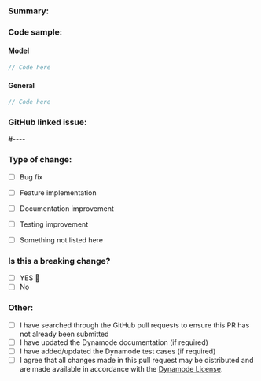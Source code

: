 
### Summary:

<!-- Please remove the `Code sample` section below if it doesn't apply to this PR -->
### Code sample:

#### Model
```ts
// Code here
```

#### General
```ts
// Code here
```

<!-- Please remove the `GitHub linked issue` section below if there is no GitHub linked issue -->
### GitHub linked issue:

#----


### Type of change:
- [ ] Bug fix
- [ ] Feature implementation
- [ ] Documentation improvement
- [ ] Testing improvement
- [ ] Something not listed here


### Is this a breaking change?
- [ ] YES 🚨
- [ ] No

### Other:
- [ ] I have searched through the GitHub pull requests to ensure this PR has not already been submitted
- [ ] I have updated the Dynamode documentation (if required)
- [ ] I have added/updated the Dynamode test cases (if required) 
- [ ] I agree that all changes made in this pull request may be distributed and are made available in accordance with the [Dynamode License](../LICENSE).
